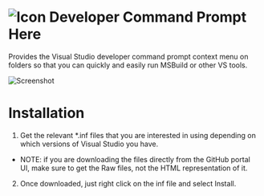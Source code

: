 # ![Icon](https://raw.github.com/clariuslabs/CommandPromptHere/master/icon/32.png) Developer Command Prompt Here

Provides the Visual Studio developer command prompt context menu on folders so that you can quickly and easily run MSBuild or other VS tools.

![Screenshot](https://raw.github.com/clariuslabs/CommandPromptHere/master/doc/Prompt.png)

# Installation
1. Get the relevant *.inf files that you are interested in using depending on which versions of Visual Studio you have.
  - NOTE: if you are downloading the files directly from the GitHub portal UI, make sure to get the Raw files, not the HTML representation of it.
2. Once downloaded, just right click on the inf file and select Install.
